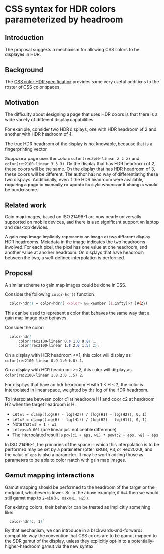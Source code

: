 # CSS syntax for HDR colors parameterized by headroom

## Introduction

The proposal suggests a mechanism for allowing CSS colors to be displayed in HDR.

## Background

The [CSS color HDR specification](https://drafts.csswg.org/css-color-hdr/#predefined-HDR) provides some very useful additions to the roster of CSS color spaces.

## Motivation

The difficulty about designing a page that uses HDR colors is that there is a wide variety of different display capabilities.

For example, consider two HDR displays, one with HDR headroom of 2 and another with HDR headroom of 4.

The true HDR headroom of the display is not knowable, because that is a fingerprinting vector.

Suppose a page uses the colors `color(rec2100-linear 2 2 2)` and `color(rec2100-linear 3 3 3)`. On the display that has HDR headroom of 2, these colors will be the same. On the display that has HDR headroom of 3, these colors will be different. The author has no way of differentiating these two displays. Additionally, even if the HDR headroom were available, requiring a page to manually re-update its style whenever it changes would be burdensome.

## Related work

Gain map images, based on ISO 21496-1 are now nearly universally supported on mobile devices, and there is also significant support on laptop and desktop devices.

A gain map image implicitly represents an image at two different display HDR headrooms. Metadata in the image indicates the two headrooms involved. For each pixel, the pixel has one value at one headroom, and another value at another headroom. On displays that have headroom between the two, a well-defined interpolation is performed.

## Proposal

A similar scheme to gain map images could be done in CSS.

Consider the following `color-hdr()` function:

```css
  color-hdr() = color-hdr([ <color> && <number [1,infty]>? ]#{2})
```

This can be used to represent a color that behaves the same way that a gain map image pixel behaves.

Consider the color:

```css
  color-hdr(
      color(rec2100-linear 0.9 1.0 0.8) 1,
      color(rec2100-linear 1.8 2.0 1.5) 2);
```

On a display with HDR headroom <=1, this color will display as `color(rec2100-linear 0.9 1.0 0.8) 1`.

On a display with HDR headroom >=2, this color will display as `color(rec2100-linear 1.8 2.0 1.5) 2`.

For displays that have an hdr headroom H with 1 < H < 2, the color is interpolated in linear space, weighted by the log of the HDR headroom.

To interpolate between color c1 at headroom H1 and color c2 at headroom H2 when the target headroom is H.

* Let `w1 = clamp((log(H) - log(H2)) / (log(H1) - log(H2)), 0, 1)`
* Let `w2 = clamp((log(H) - log(H1)) / (log(H2) - log(H1)), 0, 1)`
* Note that `w2 = 1 - w1`
* Let `eps=0.001` (one linear just noticeable difference)
* The interpolated result is `pow(c1 + eps, w1) * pow(c2 + eps, w2) - eps`

In ISO 21496-1, the primaries of the space in which this interpolation is to be performed may be set by a parameter (often sRGB, P3, or Rec2020), and the value of `eps` is also a parameter. It may be worth adding those as parameters to be able to color match with gain map images.

## Gamut mapping interactions

Gamut mapping should be performed to the headroom of the target or the endpoint, whichever is lower. So in the above example, if `H=4` then we would still gamut map to `2=min(H, max(H1, H2))`.

For existing colors, their behavior can be treated as implicitly something like:

```css
  color-hdr(c, 1)`
```

By that mechanism, we can introduce in a backwards-and-forwards compatible way the convention that CSS colors are to be gamut mapped to the SDR gamut of the display, unless they explicitly opt-in to a potentially-higher-headroom gamut via the new syntax.

